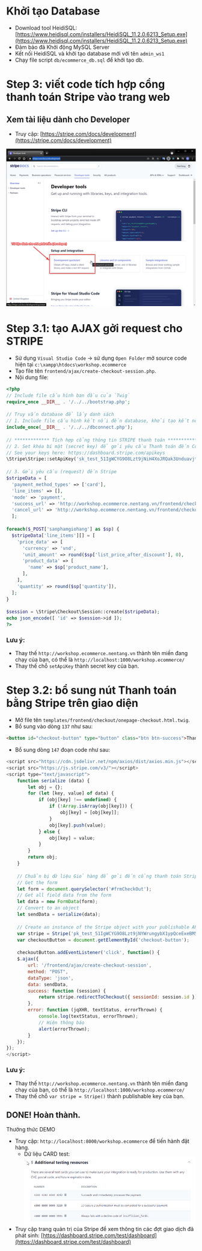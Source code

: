 # Khởi tạo Database
- Download tool HeidiSQL: [https://www.heidisql.com/installers/HeidiSQL_11.2.0.6213_Setup.exe](https://www.heidisql.com/installers/HeidiSQL_11.2.0.6213_Setup.exe)
- Đảm bảo đã Khởi động MySQL Server
- Kết nối HeidiSQL và khởi tạo database mới với tên `admin_ws1`
- Chạy file script `db/ecommerce_db.sql` để khởi tạo db.

# Step 3: viết code tích hợp cổng thanh toán Stripe vào trang web
## Xem tài liệu dành cho Developer
- Truy cập: [https://stripe.com/docs/development](https://stripe.com/docs/development)

![Tài liệu dành cho nhà phát triển Stripe](assets/img/Stripe_Doc_1.png)

# Step 3.1: tạo AJAX gởi request cho STRIPE
- Sử dụng `Visual Studio Code` -> sử dụng `Open Folder` mở source code hiện tại `c:\xampp\htdocs\workshop.ecommerce`
- Tạo file tên `frontend/ajax/create-checkout-session.php`.
- Nội dung file:
```php
<?php
// Include file cấu hình ban đầu của `Twig`
require_once __DIR__ . '/../../bootstrap.php';

// Truy vấn database để lấy danh sách
// 1. Include file cấu hình kết nối đến database, khởi tạo kết nối $conn
include_once(__DIR__ . '/../../dbconnect.php');

// ************* Tích hợp cổng thông tin STRIPE thanh toán **************
// 2. Set khóa bí mật (secret key) để gởi yêu cầu Thanh toán đến Cổng thanh toán Stripe
// See your keys here: https://dashboard.stripe.com/apikeys
\Stripe\Stripe::setApiKey('sk_test_51IgWCYG9O8Lzt9jNiH4XoJRQak3UnduavjtfhKzPOZxQCwdprwKWsEm4yDwRP28UBzDPkFWqcifs6QcGTn2nXdrG00Ndyoew2h');

// 3. Gởi yêu cầu (request) đến Stripe
$stripeData = [
  'payment_method_types' => ['card'],
  'line_items' => [],
  'mode' => 'payment',
  'success_url' => 'http://workshop.ecommerce.nentang.vn/frontend/checkout/onepage-checkout-finish',
  'cancel_url' => 'http://workshop.ecommerce.nentang.vn/frontend/checkout/onepage-checkout-cancel',
  ];

foreach($_POST['sanphamgiohang'] as $sp) {
  $stripeData['line_items'][] = [
    'price_data' => [
      'currency' => 'vnd',
      'unit_amount' => round($sp['list_price_after_discount'], 0),
      'product_data' => [
        'name' => $sp['product_name'],
      ],
    ],
    'quantity' => round($sp['quantity']),
  ];
}

$session = \Stripe\Checkout\Session::create($stripeData);
echo json_encode([ 'id' => $session->id ]);
?>
```

### Lưu ý:
- Thay thế `http://workshop.ecommerce.nentang.vn` thành tên miền đang chạy của bạn, có thể là `http://localhost:1000/workshop.ecommerce/`
- Thay thế chỗ `setApiKey` thành secret key của bạn.

# Step 3.2: bổ sung nút Thanh toán bằng Stripe trên giao diện
- Mở file tên `templates/frontend/checkout/onepage-checkout.html.twig`.
- Bổ sung vào dòng `137` như sau:
```html
<button id="checkout-button" type="button" class="btn btn-success">Thanh toán với Stripe</button>
```

- Bổ sung dòng `147` đoạn code như sau:
```js
<script src="https://cdn.jsdelivr.net/npm/axios/dist/axios.min.js"></script>
<script src="https://js.stripe.com/v3/"></script>
<script type="text/javascript">
    function serialize (data) {
        let obj = {};
        for (let [key, value] of data) {
            if (obj[key] !== undefined) {
                if (!Array.isArray(obj[key])) {
                    obj[key] = [obj[key]];
                }
                obj[key].push(value);
            } else {
                obj[key] = value;
            }
        }
        return obj;
    }

    // Chuẩn bị dữ liệu Giỏ hàng để gởi đến cổng thanh toán Stripe
    // Get the form
    let form = document.querySelector('#frmCheckOut');
    // Get all field data from the form
    let data = new FormData(form);
    // Convert to an object
    let sendData = serialize(data);

    // Create an instance of the Stripe object with your publishable API key
    var stripe = Stripe('pk_test_51IgWCYG9O8Lzt9jNYWrungybX1ypQceExeBM5nEiCFRydpupgWAzKe51QpNLpMtnj7YhwhojzYWIkrWFV92LWrP200DOgLmMNV');
    var checkoutButton = document.getElementById('checkout-button');

    checkoutButton.addEventListener('click', function() {
    $.ajax({
        url: '/frontend/ajax/create-checkout-session',
        method: "POST",
        dataType: 'json',
        data: sendData,
        success: function (session) {
            return stripe.redirectToCheckout({ sessionId: session.id });
        },
        error: function (jqXHR, textStatus, errorThrown) {
            console.log(textStatus, errorThrown);
            // Hiện thông báo
            alert(errorThrown);
        }
    });
});
</script>
```

### Lưu ý:
- Thay thế `http://workshop.ecommerce.nentang.vn` thành tên miền đang chạy của bạn, có thể là `http://localhost:1000/workshop.ecommerce/`
- Thay thế chỗ `var stripe = Stripe()` thành publishable key của bạn.

## DONE! Hoàn thành.
Thưởng thức DEMO
- Truy cập: `http://localhost:8000/workshop.ecommerce` để tiến hành đặt hàng.
  - Dữ liệu CARD test:
  ![Dữ liệu CARD test Stripe](assets/img/Stripe_DuLieuTest.png)
- Truy cập trang quản trị của Stripe để xem thông tin các đợt giao dịch đã phát sinh: [https://dashboard.stripe.com/test/dashboard](https://dashboard.stripe.com/test/dashboard)
